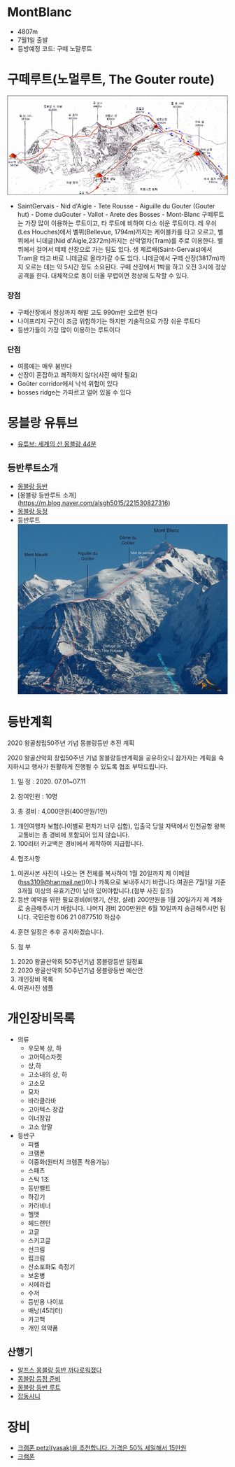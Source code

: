 # MontBlanc
* 4807m
* 7월1일 출발
* 등방예정 코드: 구떼 노말루트
# 구떼루트(노멀루트, The Gouter route)
![구떼 등정코스](montblanc1.gif)

- SaintGervais - Nid d'Aigle - Tete Rousse - Aiguille du Gouter (Gouter hut) - Dome duGouter - Vallot - Arete des Bosses - Mont-Blanc
구떼루트는 가장 많이 이용하는 루트이고, 타 루트에 비하여 다소 쉬운 루트이다. 레 우쉬(Les Houches)에서 벨뷔(Bellevue, 1794m)까지는 케이블카를 타고 오르고, 벨뷔에서 니데글(Nid d'Aigle,2372m)까지는 산악열차(Tram)를 주로 이용한다. 벨뷔에서 걸어서 떼떼 산장으로 가는 팀도 있다. 생 제르배(Saint-Gervais)에서 Tram을 타고 바로 니데글로 올라가갈 수도 있다. 니데글에서 구떼 산장(3817m)까지 오르는 데는 약 5시간 정도 소요된다. 구떼 산장에서 1박을 하고 오전 3시에 정상 공격을 한다. 대체적으로 동이 터올 무렵이면 정상에 도착할 수 있다.

### 장점  
 - 구떼산장에서 정상까지 해발 고도 990m만 오르면 된다
 - 나이프리지 구간이 조금 위험하기는 하지만 기술적으로 가장 쉬운 루트다
 - 등반가들이 가장 많이 이용하는 루트이다

### 단점  
 - 여름에는 매우 붐빈다
 - 산장이 혼잡하고 쾌적하지 않다(사전 예약 필요)
 - Goûter corridor에서 낙석 위험이 있다
 - bosses ridge는 가파르고 얼어 있을 수 있다

# 몽블랑 유튜브
* [유튜브: 세계의 산 몽블랑 44분](https://youtu.be/O8wmxH6spME)


## 등반루트소개
* [몽블랑 등반](https://blog.naver.com/ljkim65/220929517533)
* [몽블랑 등반루트 소개] (https://m.blog.naver.com/alsgh5015/221530827316)
* [몽블랑 등정](http://blog.daum.net/yoosoon333/8110723)
* 등반루트
![Mont Blanc, 몽블랑](MontBlanc.png)

# 등반계획

2020 왕골창립50주년 기념 몽블랑등반 추진 계획

2020 왕골산악회 창립50주년 기념 몽블랑등반계획을 공유하오니 참가자는 계획을 숙지하시고 행사가 원활하게 진행될 수 있도록 협조 부탁드립니다.


1. 일 정 : 2020. 07.01~07.11

2. 참여인원 : 10명

3. 총 경비 : 4,000만원(400만원/1인)
1) 개인여행자 보험(나이별로 편차가 너무 심함), 입출국 당일 자택에서 인천공항 왕복 교통비는 총 경비에 포함되어 있지 않습니다.
2) 100리터 카고백은 경비에서 제작하여 지급합니다.

4. 협조사항
1) 여권사본 사진이 나오는 면 전체를 복사하여 1월 20일까지 제 이메일(hss3109@hanmail.net)이나 카톡으로 보내주시기 바랍니다.여권은 7월1일 기준 3개월 이상의 유효기간이 남아 있어야합니다.(첨부 사진 참조)
2) 등반 예약을 위한 필요경비(비행기, 산장, 샬레) 200만원을 1월 20일가지 제 계좌로 송금해주시기 바랍니다. 나머지 경비 200만원은 6월 10일까지 송금해주시면 됩니다.
국민은행
606 21 0877510
하삼수

4. 훈련 일정은 추후 공지하겠습니다.

5. 첨 부
1) 2020 왕골산악회 50주년기념 몽블랑등반 일정표
2) 2020 왕골산악회 50주년기념 몽블랑등반 예산안
3) 개인장비 목록
4) 여권사진 샘플


# 개인장비목록
* 의류
  * 우모복 상, 하
  * 고어텍스자켓
  * 상,하
  * 고소내의 상, 하
  * 고소모
  * 모자
  * 바라클라바
  * 고아텍스 장갑
  * 이너장갑
  * 고소 양말
* 등반구
  * 피켈
  * 크램폰
  * 이중화(원터치 크렘폰 착용가능)
  * 스패츠
  * 스틱 1조
  * 등반벨트
  * 하강기
  * 카라비너
  * 헬멧
  * 헤드랜턴
  * 고글
  * 스키고글
  * 선크림
  * 립크림
  * 산소포화도 측정기
  * 보온병
  * 시에라컵
  * 수저
  * 등반용 나이프
  * 배낭(45리터)
  * 카고백
  * 개인 의약품
## 산행기
* [알프스 몽블랑 등반 까다로워졌다](http://www.mountainjournal.co.kr/news/articleView.html?idxno=423)
* [몽블랑 등정 준비](http://m.blog.daum.net/ldc12/837997?tp_nil_a=1)
* [몽블랑 등반 루트](http://blog.naver.com/ljkim65/220929517533)
* [잡동사니](http://blog.daum.net/njh0415/6928336)

# 장비
* [크램폰 petzl(vasak)을 추천합니다. 가격은 50% 세일해서 15만원](https://www.amazon.com/PETZL-Crampons-Touring-Glacier-Leverlock/dp/B01D1SOUWQ/ref=sr_1_20?dchild=1&keywords=petzl%28vasak%29&qid=1581087102&sr=8-20)
* [크램폰](http://jrsports.net/product/?cate_mode=view&no=10865&lcate=364&schKeyword=&reSearchKeyword=)
